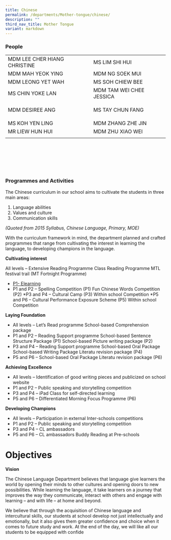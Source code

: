 ```yaml
---
title: Chinese
permalink: /departments/Mother-tongue/chinese/
description: ""
third_nav_title: Mother Tongue
variant: markdown
---
```

### People
         
<table height="363" width="450">
  <tbody>
    <tr>
      <td>MDM  LEE CHER HIANG CHRISTINE</td>
      <td>MS LIM  SHI HUI</td>
    </tr>
    <tr>
      <td>MDM  MAH YEOK YING</td>
      <td>MDM NG  SOEK MUI</td>
    </tr>
    <tr>
      <td>MDM  LEONG YET WAH</td>
      <td>MS SOH  CHIEW BEE</td>
    </tr>
    <tr>
      <td>MS  CHIN YOKE LAN</td>
      <td>MDM  TAM WEI CHEE JESSICA</td>
    </tr>
    <tr>
      <td>MDM  DESIREE ANG</td>
      <td><p>MS TAY CHUN FANG</p></td>
    </tr>
    <tr>
      <td>MS KOH  YEN LING</td>
      <td>MDM  ZHANG ZHE JIN</td>
    </tr>
    <tr>
      <td>MR  LIEW HUN HUI</td>
      <td>MDM  ZHU XIAO WEI</td>
    </tr>
		<tr>
      <td></td>
      <td></td>
    </tr>
  </tbody>
</table>


### Programmes and Activities

The Chinese curriculum in our school aims to cultivate the students in three main areas:

1. Language abilities
2. Values and culture
3. Communication skills

_(Quoted from 2015 Syllabus, Chinese Language, Primary, MOE)_

With the curriculum framework in mind, the department planned and crafted programmes that range from cultivating the interest in learning the language, to developing champions in the language.

**Cultivating interest**

All levels – Extensive Reading Programme Class Reading Programme MTL festival trail (MT Fortnight Programme)

- [P1- Elearning](https://drive.google.com/drive/folders/1PiE1Hh7xGoiQy21jn6_sUp6FelmCFxiX)
- P1 and P2 – Spelling Competition (P1) Fun Chinese Words Competition (P2)
  *P3 and P4 – Cultural Camp (P3) Within school Competition
  *P5 and P6 – Cultural Performance Exposure Scheme (P5) Within school Competition

**Laying Foundation**

- All levels – Let’s Read programme School-based Comprehension package
- P1 and P2 – Reading Support programme School-based Sentence Structure Package (P1) School-based Picture writing package (P2)
- P3 and P4 – Reading Support programme School-based Oral Package School-based Writing Package Literatu revision package (P4)
- P5 and P6 – School-based Oral Package Literatu revision package (P6)

**Achieving Excellence**

- All levels – Identification of good writing pieces and publicized on school website
- P1 and P2 – Public speaking and storytelling competition
- P3 and P4 – iPad Class for self-directed learning
- P5 and P6 – Differentiated Morning Focus Programme (P6)

**Developing Champions**

- All levels – Participation in external Inter-schools competitions
- P1 and P2 – Public speaking and storytelling competition
- P3 and P4 – CL ambassadors
- P5 and P6 – CL ambassadors Buddy Reading at Pre-schools

# Objectives

**Vision**

The Chinese Language Department believes that language give learners the world by opening their minds to other cultures and opening doors to new possibilities. While learning the language, it take learners on a journey that improves the way they communicate, interact with others and engage with learning – and with life – at home and beyond.

We believe that through the acquisition of Chinese language and intercultural skills, our students at school develop not just intellectually and emotionally, but it also gives them greater confidence and choice when it comes to future study and work. At the end of the day, we will like all our students to be equipped with confide